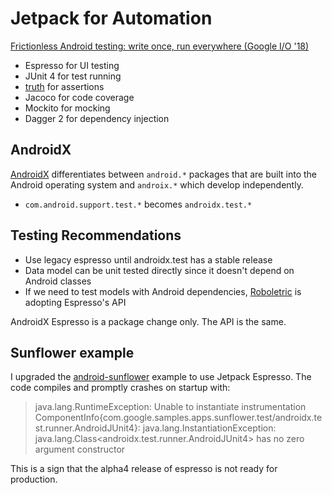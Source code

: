 # Jetpack for Automation

[Frictionless Android testing: write once, run everywhere (Google I/O '18)
](https://www.youtube.com/watch?v=wYMIadv9iF8)

- Espresso for UI testing
- JUnit 4 for test running
- [truth](https://github.com/google/truth) for assertions
- Jacoco for code coverage
- Mockito for mocking
- Dagger 2 for dependency injection

## AndroidX

[AndroidX](https://developer.android.com/topic/libraries/support-library/androidx-overview) differentiates between `android.*` packages that are built into the Android operating system and `androix.*` which develop independently.

- `com.android.support.test.*` becomes `androidx.test.*`

## Testing Recommendations

- Use legacy espresso until androidx.test has a stable release
- Data model can be unit tested directly since it doesn't depend on Android classes
- If we need to test models with Android dependencies, [Roboletric](http://robolectric.org/blog/2018/05/09/robolectric-4-0-alpha/) is adopting Espresso's API

AndroidX Espresso is a package change only. The API is the same.

## Sunflower example

I upgraded the [android-sunflower](https://github.com/bootstraponline/android-sunflower/commit/d62a4e7edbe868b2e915dd7a19d088c5b3740ebe) example to use Jetpack Espresso. The code compiles and promptly crashes on startup with:

> java.lang.RuntimeException: Unable to instantiate instrumentation ComponentInfo{com.google.samples.apps.sunflower.test/androidx.test.runner.AndroidJUnit4}: java.lang.InstantiationException: java.lang.Class<androidx.test.runner.AndroidJUnit4> has no zero argument constructor

This is a sign that the alpha4 release of espresso is not ready for production.
